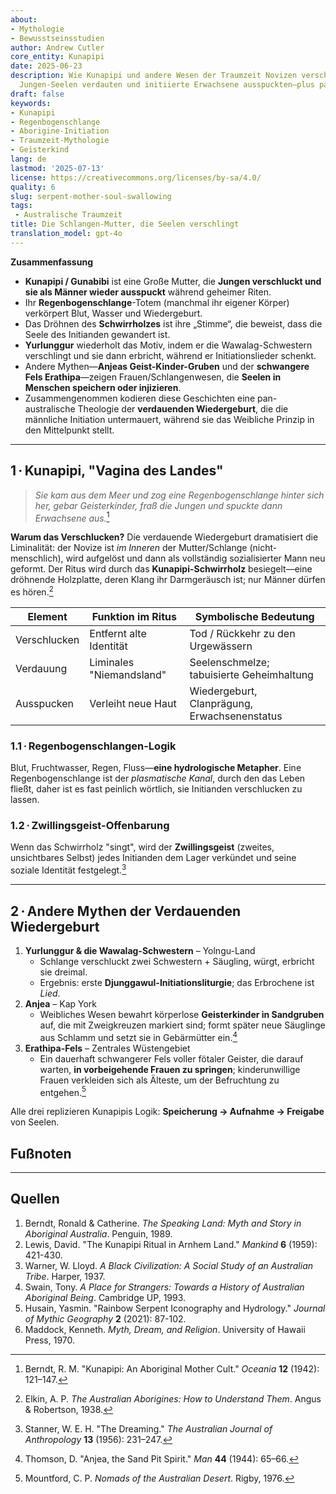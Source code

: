 ```yaml
---
about:
- Mythologie
- Bewusstseinsstudien
author: Andrew Cutler
core_entity: Kunapipi
date: 2025-06-23
description: Wie Kunapipi und andere Wesen der Traumzeit Novizen verschlangen, ihre
  Jungen-Seelen verdauten und initiierte Erwachsene ausspuckten—plus parallele Geisterkind-Mythen.
draft: false
keywords:
- Kunapipi
- Regenbogenschlange
- Aborigine-Initiation
- Traumzeit-Mythologie
- Geisterkind
lang: de
lastmod: '2025-07-13'
license: https://creativecommons.org/licenses/by-sa/4.0/
quality: 6
slug: serpent-mother-soul-swallowing
tags:
 - Australische Traumzeit
title: Die Schlangen-Mutter, die Seelen verschlingt
translation_model: gpt-4o
---
```


**Zusammenfassung**

- **Kunapipi / Gunabibi** ist eine Große Mutter, die **Jungen verschluckt und sie als Männer wieder ausspuckt** während geheimer Riten.  
- Ihr **Regenbogenschlange**-Totem (manchmal ihr eigener Körper) verkörpert Blut, Wasser und Wiedergeburt.  
- Das Dröhnen des **Schwirrholzes** ist ihre „Stimme“, die beweist, dass die Seele des Initianden gewandert ist.  
- **Yurlunggur** wiederholt das Motiv, indem er die Wawalag-Schwestern verschlingt und sie dann erbricht, während er Initiationslieder schenkt.  
- Andere Mythen—**Anjeas Geist-Kinder-Gruben** und der **schwangere Fels Erathipa**—zeigen Frauen/Schlangenwesen, die **Seelen in Menschen speichern oder injizieren**.  
- Zusammengenommen kodieren diese Geschichten eine pan-australische Theologie der **verdauenden Wiedergeburt**, die die männliche Initiation untermauert, während sie das Weibliche Prinzip in den Mittelpunkt stellt.

---

## 1 · Kunapipi, "Vagina des Landes"

> *Sie kam aus dem Meer und zog eine Regenbogenschlange hinter sich her, gebar Geisterkinder, fraß die Jungen und spuckte dann Erwachsene aus.*[^1]

**Warum das Verschlucken?** 
Die verdauende Wiedergeburt dramatisiert die Liminalität: der Novize ist *im Inneren* der Mutter/Schlange (nicht-menschlich), wird aufgelöst und dann als vollständig sozialisierter Mann neu geformt. Der Ritus wird durch das **Kunapipi-Schwirrholz** besiegelt—eine dröhnende Holzplatte, deren Klang ihr Darmgeräusch ist; nur Männer dürfen es hören.[^2]

| Element | Funktion im Ritus | Symbolische Bedeutung |
|---------|-------------------|-----------------------|
| Verschlucken | Entfernt alte Identität | Tod / Rückkehr zu den Urgewässern |
| Verdauung | Liminales "Niemandsland" | Seelenschmelze; tabuisierte Geheimhaltung |
| Ausspucken | Verleiht neue Haut | Wiedergeburt, Clanprägung, Erwachsenenstatus |

### 1.1 · Regenbogenschlangen-Logik 
Blut, Fruchtwasser, Regen, Fluss—**eine hydrologische Metapher**. Eine Regenbogenschlange ist der *plasmatische Kanal*, durch den das Leben fließt, daher ist es fast peinlich wörtlich, sie Initianden verschlucken zu lassen.

### 1.2 · Zwillingsgeist-Offenbarung 
Wenn das Schwirrholz "singt", wird der **Zwillingsgeist** (zweites, unsichtbares Selbst) jedes Initianden dem Lager verkündet und seine soziale Identität festgelegt.[^3]

---

## 2 · Andere Mythen der Verdauenden Wiedergeburt

1. **Yurlunggur & die Wawalag-Schwestern** – Yolngu-Land  
   - Schlange verschluckt zwei Schwestern + Säugling, würgt, erbricht sie dreimal.  
   - Ergebnis: erste **Djunggawul-Initiationsliturgie**; das Erbrochene ist *Lied*.  
2. **Anjea** – Kap York  
   - Weibliches Wesen bewahrt körperlose **Geisterkinder in Sandgruben** auf, die mit Zweigkreuzen markiert sind; formt später neue Säuglinge aus Schlamm und setzt sie in Gebärmütter ein.[^4]  
3. **Erathipa-Fels** – Zentrales Wüstengebiet  
   - Ein dauerhaft schwangerer Fels voller fötaler Geister, die darauf warten, **in vorbeigehende Frauen zu springen**; kinderunwillige Frauen verkleiden sich als Älteste, um der Befruchtung zu entgehen.[^5]  

Alle drei replizieren Kunapipis Logik: **Speicherung → Aufnahme → Freigabe** von Seelen.

## Fußnoten

[^1]: Berndt, R. M. "Kunapipi: An Aboriginal Mother Cult." *Oceania* **12** (1942): 121–147. 
[^2]: Elkin, A. P. *The Australian Aborigines: How to Understand Them*. Angus & Robertson, 1938. 
[^3]: Stanner, W. E. H. "The Dreaming." *The Australian Journal of Anthropology* **13** (1956): 231–247. 
[^4]: Thomson, D. "Anjea, the Sand Pit Spirit." *Man* **44** (1944): 65–66. 
[^5]: Mountford, C. P. *Nomads of the Australian Desert*. Rigby, 1976.

---

## Quellen

1. Berndt, Ronald & Catherine. *The Speaking Land: Myth and Story in Aboriginal Australia*. Penguin, 1989. 
2. Lewis, David. "The Kunapipi Ritual in Arnhem Land." *Mankind* **6** (1959): 421-430. 
3. Warner, W. Lloyd. *A Black Civilization: A Social Study of an Australian Tribe*. Harper, 1937. 
4. Swain, Tony. *A Place for Strangers: Towards a History of Australian Aboriginal Being*. Cambridge UP, 1993. 
5. Husain, Yasmin. "Rainbow Serpent Iconography and Hydrology." *Journal of Mythic Geography* **2** (2021): 87-102. 
6. Maddock, Kenneth. *Myth, Dream, and Religion*. University of Hawaii Press, 1970.